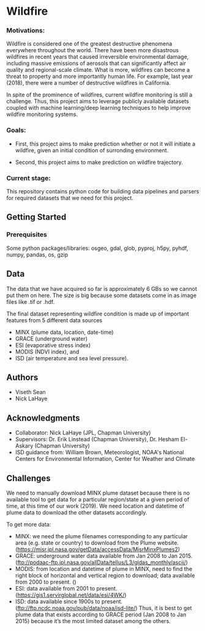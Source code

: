 # Wildfire

### Motivations:

Wildfire is considered one of the greatest destructive phenomena everywhere throughout the world. There have been more disastrous wildfires in recent years that caused irreversible environmental damage, including massive emissions of aerosols that can significantly affect air quality and regional-scale climate. What is more, wildfires can become a threat to property and more importantly human life. For example, last year (2018), there were a number of destructive wildfires in California.

In spite of the prominence of wildfires, current wildfire monitoring is still a challenge. Thus, this project aims to leverage publicly available datasets coupled with machine learning/deep learning techniques to help improve wildfire monitoring systems.

### Goals: 

* First, this project aims to make prediction whether or not it will initiate a wildfire, given an initial condition of surronding environment.

* Second, this project aims to make prediction on wildfire trajectory.

### Current stage: 

This repository contains python code for building data pipelines and parsers for required datasets that we need for this project.

## Getting Started


### Prerequisites

Some python packages/libraries: osgeo, gdal, glob, pyproj, h5py, pyhdf, numpy, pandas, os, gzip

## Data

The data that we have acquired so far is approximately 6 GBs so we cannot put them on here. The size is big because some datasets come in as image files like .tif or .hdf.

The final dataset representing wildfire condition is made up of important features from 5 different data sources
* MINX (plume data, location, date-time)
* GRACE (underground water)
* ESI (evaporative stress index)
* MODIS (NDVI index), and 
* ISD (air temperature and sea level pressure).

## Authors

* Viseth Sean
* Nick LaHaye

## Acknowledgments

* Collaborator: Nick LaHaye (JPL, Chapman University)
* Supervisors: Dr. Erik Linstead (Chapman University), Dr. Hesham El-Askary (Chapman University)
* ISD guidance from: William Brown, Meteorologist, NOAA's National Centers for Environmental Information, Center for Weather and Climate

## Challenges

We need to manually download MINX plume dataset because there is no available tool to get data for a particular region/state at a given period of time, at this time of our work (2019). We need location and datetime of plume data to download the other datasets accordingly.

To get more data:
* MINX: we need the plume filenames corresponding to any particular area (e.g. state or country) to download from the Plume website. (https://misr.jpl.nasa.gov/getData/accessData/MisrMinxPlumes2)
* GRACE: underground water data available from Jan 2008 to Jan 2015. (ftp://podaac-ftp.jpl.nasa.gov/allData/tellus/L3/gldas_monthly/ascii/)
* MODIS: from location and datetime of plume in MINX, need to find the right block of horizontal and vertical region to download; data available from 2000 to present. ()
* ESI: data available from 2001 to present. (https://gis1.servirglobal.net/data/esi/4WK/)
* ISD: data available since 1900s to present. (ftp://ftp.ncdc.noaa.gov/pub/data/noaa/isd-lite/)
Thus, it is best to get plume data that exists according to GRACE period (Jan 2008 to Jan 2015) because it’s the most limited dataset among the others.